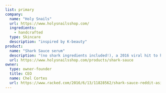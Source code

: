 ```yaml
---
list: primary
company:
  name: "Holy Snails"
  url: https://www.holysnailsshop.com/
  ingredients:
    - handcrafted
  type: Skincare
  description: "inspired by K-beauty"
product:
  name: "Shark Sauce serum"
  description: "(no shark ingredients included!), a 2016 viral hit to hydrate and fight hyperpigmentation"
  url: https://www.holysnailsshop.com/products/shark-sauce
owner:
  type: owner-founder
  title: CEO
  name: Chel Cortes
  url: https://www.racked.com/2016/6/13/11828562/shark-sauce-reddit-asian-beauty-serum
---
```

